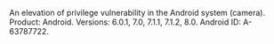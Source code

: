 An elevation of privilege vulnerability in the Android system (camera). Product: Android. Versions: 6.0.1, 7.0, 7.1.1, 7.1.2, 8.0. Android ID: A-63787722.